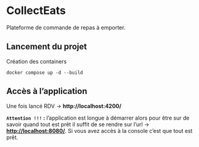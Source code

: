 # CollectEats

Plateforme de commande de repas à emporter.

## Lancement du projet

Création des containers 

```docker
docker compose up -d --build
```

## Accès à l’application

Une fois lancé RDV → **http://localhost:4200/**

**`Attention !!!` :** l’application est longue à démarrer alors pour être sur de savoir quand tout est prêt il suffit de se rendre sur l’url →  [**http://localhost:8080/**](http://localhost:8080/). Si vous avez accès à la console c’est que tout est prêt.
